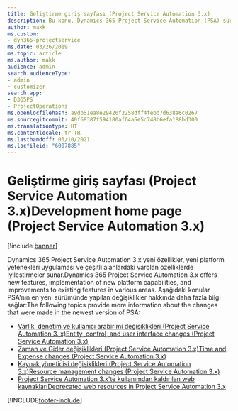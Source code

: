 ```yaml
---
title: Geliştirme giriş sayfası (Project Service Automation 3.x)
description: Bu konu, Dynamics 365 Project Service Automation (PSA) sürüm 3.x için geliştirme bilgileri sağlayan konulara bağlantılar sağlar.
author: makk
ms.custom:
- dyn365-projectservice
ms.date: 03/26/2019
ms.topic: article
ms.author: makk
audience: admin
search.audienceType:
- admin
- customizer
search.app:
- D365PS
- ProjectOperations
ms.openlocfilehash: a9db51ea8e29420f2258dff4febd7d638a6c0267
ms.sourcegitcommit: 40f68387f594180af64a5e5c748b6efa188bd300
ms.translationtype: HT
ms.contentlocale: tr-TR
ms.lasthandoff: 05/10/2021
ms.locfileid: "6007885"
---
```

# <a name="development-home-page-project-service-automation-3x"></a><span data-ttu-id="80dcd-103">Geliştirme giriş sayfası (Project Service Automation 3.x)</span><span class="sxs-lookup"><span data-stu-id="80dcd-103">Development home page (Project Service Automation 3.x)</span></span>

[!include [banner](../../includes/psa-now-project-operations.md)]

<span data-ttu-id="80dcd-104">Dynamics 365 Project Service Automation 3.x yeni özellikler, yeni platform yetenekleri uygulaması ve çeşitli alanlardaki varolan özelliklerde iyileştirmeler sunar.</span><span class="sxs-lookup"><span data-stu-id="80dcd-104">Dynamics 365 Project Service Automation 3.x offers new features, implementation of new platform capabilities, and improvements to existing features in various areas.</span></span> <span data-ttu-id="80dcd-105">Aşağıdaki konular PSA'nın en yeni sürümünde yapılan değişiklikler hakkında daha fazla bilgi sağlar:</span><span class="sxs-lookup"><span data-stu-id="80dcd-105">The following topics provide more information about the changes that were made in the newest version of PSA:</span></span>

- [<span data-ttu-id="80dcd-106">Varlık, denetim ve kullanıcı arabirimi değişiklikleri (Project Service Automation 3. x)</span><span class="sxs-lookup"><span data-stu-id="80dcd-106">Entity, control, and user interface changes (Project Service Automation 3.x)</span></span>](../developer-guides/entity-changes-v3.x.md)
- [<span data-ttu-id="80dcd-107">Zaman ve Gider değişiklikleri (Project Service Automation 3.x)</span><span class="sxs-lookup"><span data-stu-id="80dcd-107">Time and Expense changes (Project Service Automation 3.x)</span></span>](../developer-guides/time-expense-changes-v3.x.md)
- [<span data-ttu-id="80dcd-108">Kaynak yöneticisi değişiklikleri (Project Service Automation 3.x)</span><span class="sxs-lookup"><span data-stu-id="80dcd-108">Resource management changes (Project Service Automation 3.x)</span></span>](../developer-guides/resource-management-changes-v3.x.md)
- [<span data-ttu-id="80dcd-109">Project Service Automation 3.x'te kullanımdan kaldırılan web kaynakları</span><span class="sxs-lookup"><span data-stu-id="80dcd-109">Deprecated web resources in Project Service Automation 3.x</span></span>](../developer-guides/web-resources-deprecated-v3.x.md)


[!INCLUDE[footer-include](../../includes/footer-banner.md)]